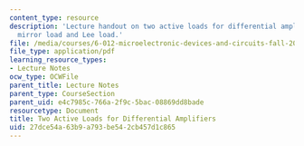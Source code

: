 ```yaml
---
content_type: resource
description: 'Lecture handout on two active loads for differential amplifiers: current
  mirror load and Lee load.'
file: /media/courses/6-012-microelectronic-devices-and-circuits-fall-2009/27dce54a63b9a793be542cb457d1c865_MIT6_012F09_lec20_loads.pdf
file_type: application/pdf
learning_resource_types:
- Lecture Notes
ocw_type: OCWFile
parent_title: Lecture Notes
parent_type: CourseSection
parent_uid: e4c7985c-766a-2f9c-5bac-08869dd8bade
resourcetype: Document
title: Two Active Loads for Differential Amplifiers
uid: 27dce54a-63b9-a793-be54-2cb457d1c865
---
```

